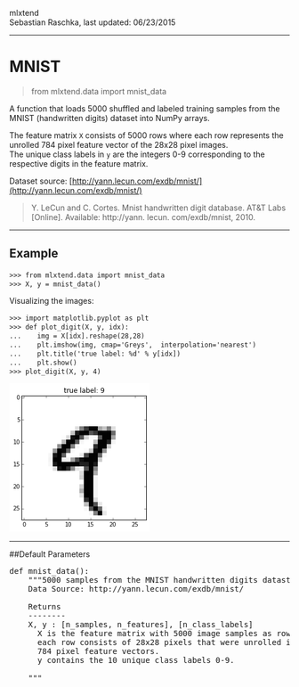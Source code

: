 mlxtend  
Sebastian Raschka, last updated: 06/23/2015


<hr>

# MNIST

> from mlxtend.data import mnist_data

A function that loads 5000 shuffled and labeled training samples from the MNIST (handwritten digits) dataset into NumPy arrays. 

The feature matrix `X` consists of 5000 rows where each row represents the unrolled 784 pixel feature vector of the 28x28 pixel images.  
The unique class labels in `y` are the integers 0-9 corresponding to the respective digits in the feature matrix.

Dataset source: [http://yann.lecun.com/exdb/mnist/](http://yann.lecun.com/exdb/mnist/)

> Y. LeCun and C. Cortes. Mnist handwritten digit database. AT&T Labs [Online]. Available: http://yann. lecun. com/exdb/mnist, 2010.

<hr>

## Example

	>>> from mlxtend.data import mnist_data
    >>> X, y = mnist_data()
    
Visualizing the images:
    
    >>> import matplotlib.pyplot as plt
    >>> def plot_digit(X, y, idx):
    ...    img = X[idx].reshape(28,28)
    ...    plt.imshow(img, cmap='Greys',  interpolation='nearest')
    ...    plt.title('true label: %d' % y[idx])
    ...    plt.show()
    >>> plot_digit(X, y, 4)   
    
![](./img/mnist_1.png)
	
<hr>    

##Default Parameters


<pre>def mnist_data():
    """5000 samples from the MNIST handwritten digits datast.
    Data Source: http://yann.lecun.com/exdb/mnist/

    Returns
    --------
    X, y : [n_samples, n_features], [n_class_labels]
      X is the feature matrix with 5000 image samples as rows,
      each row consists of 28x28 pixels that were unrolled into
      784 pixel feature vectors.
      y contains the 10 unique class labels 0-9.
      
    """</pre>


